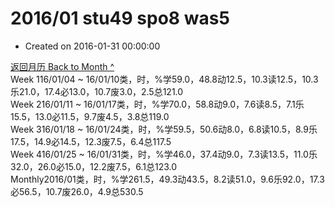 # 2016/01 stu49 spo8 was5

* Created on 2016-01-31 00:00:00

[返回月历 Back to Month ^](index.md)   
Week 116/01/04 ~ 16/01/10类，时，%学59.0，48.8动12.5，10.3读12.5，10.3乐21.0，17.4必13.0，10.7废3.0，2.5总121.0  
Week 216/01/11 ~ 16/01/17类，时，%学70.0，58.8动9.0，7.6读8.5，7.1乐15.5，13.0必11.5，9.7废4.5，3.8总119.0  
Week 316/01/18 ~ 16/01/24类，时，%学59.5，50.6动8.0，6.8读10.5，8.9乐17.5，14.9必14.5，12.3废7.5，6.4总117.5  
Week 416/01/25 ~ 16/01/31类，时，%学46.0，37.4动9.0，7.3读13.5，11.0乐32.0，26.0必15.0，12.2废7.5，6.1总123.0  
Monthly2016/01类，时，%学261.5，49.3动43.5，8.2读51.0，9.6乐92.0，17.3必56.5，10.7废26.0，4.9总530.5

